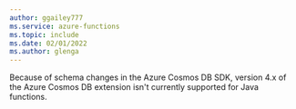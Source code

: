 ```yaml
---
author: ggailey777
ms.service: azure-functions
ms.topic: include
ms.date: 02/01/2022
ms.author: glenga
---
```

Because of schema changes in the Azure Cosmos DB SDK, version 4.x of the Azure Cosmos DB extension isn't currently supported for Java functions. 